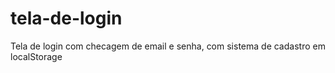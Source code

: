 # tela-de-login
Tela de login com checagem de email e senha, com sistema de cadastro em localStorage
